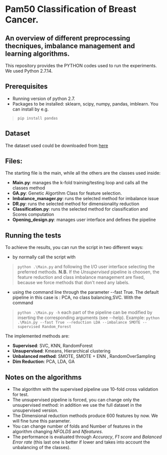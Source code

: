 # Pam50 Classification of Breast Cancer. 
## An overview of different preprocessing thecniques, imbalance management and learning algorithms.

This repository provides the PYTHON codes used to run the experiments. We used Python 2.7.14.

## Prerequisites

* Running version of python 2.7.
* Packages to be installed: sklearn, scipy, numpy, pandas, imblearn. You can install by e.g.
> `pip install pandas`

## Dataset
The dataset used could be downloaded from [here](https://www.dropbox.com/s/g2sggr622t6agu4/Dataset.mat?dl=0)

## Files:
The starting file is the main, while all the others are the classes used inside:
* **Main.py**:	manages the k-fold training/testing loop and calls all the classes method
* **GA.py**:   Genetic Algortihm Class for feature selection. 
* **Imbalance_manager.py**: runs the selected method for imbalance issue
* **DR.py**: runs the selected method for dimensionality reduction
* **Classification.py**: runs the selected method for classification and Scores computation
* **Opening_design.py**: manages user interface and defines the pipeline 

## Running the tests 

To achieve the results, you can run the script in two different ways:
* by normally call the script with 
> `python .\Main.py`
and following the I/O user interface selecting the preferred methods. 
**N.B.** If the *Unsupervised* pipeline is choosen, the feature reduction and class imbalance management are fixed, because we force methods that don't need any labels.

* using the command line through the parameter --fast True. The default pipeline in this case is : PCA, no class balancing,SVC.
With the command 
> `python .\Main.py -h`
each part of the pipeline can be modified by inserting the corresponding arguments (see --help).
Example:
> `python .\Main.py --fast True --reduction LDA --imbalance SMOTE --supervised Random_Forest`

The implemented methods are:

* **Supervised**: 		SVC, KNN, RandomForest
* **Unsupervised**: 		Kmeans, Hierarchical clustering
* **Unbalanced method**: 	SMOTE, SMOTE + ENN , RandomOverSampling
* **Dim Reduction**: 		PCA, LDA, GA

## Notes on the algorithms
* The algorithm with the supervised pipeline use 10-fold cross validation for test.
* The unsupervised pipeline is forced, you can change only the unsupervised method: in addition we use the full dataset in the unsupervised version.
* The Dimensional reduction methods produce 600 features by now. We will fine tune this parameter. 
* You can change number of folds and Number of features in the algorithm changing *NFOLDS* and *Nfeatures*. 
* The performance is evaluated through *Accuracy*, *F1 score* and *Balanced Error rate* (this last one is better if lower and takes into account the unbalancing of the classes).

